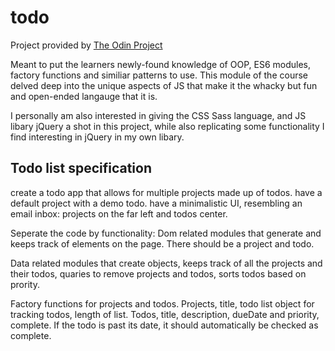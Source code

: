 # todo
Project provided by [The Odin Project](https://www.theodinproject.com/lessons/node-path-javascript-todo-list)

Meant to put the learners newly-found knowledge of OOP, ES6 modules, factory functions and similiar patterns to use. This module of the course delved deep into the unique
aspects of JS that make it the whacky but fun and open-ended langauge that it is.

I personally am also interested in giving the CSS Sass language, and JS libary jQuery a shot in this project, while also replicating some functionality I find interesting in jQuery in my own libary.

## Todo list specification
create a todo app that allows for multiple projects made up of todos. have a default project with a demo todo. have a minimalistic UI, resembling an email inbox: projects on the far left and todos center.

Seperate the code by functionality: Dom related modules that generate and keeps track of elements on the page. There should be a project and todo.

Data related modules that create objects, keeps track of all the projects and their todos, quaries to remove projects and todos, sorts todos based on prority.

Factory functions for projects and todos. Projects, title, todo list object for tracking todos, length of list. Todos, title, description, dueDate and priority, complete. If the todo is past its date, it should automatically be checked as complete.

